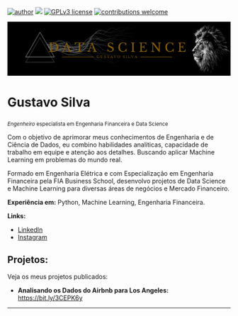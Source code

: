 [![author](https://img.shields.io/badge/author-gustavosilva-red.svg)](https://www.linkedin.com/in/gustavo-vinicius-silva) [![](https://img.shields.io/badge/python-3.7+-blue.svg)](https://www.python.org/downloads/release/python-365/) [![GPLv3 license](https://img.shields.io/badge/License-GPLv3-blue.svg)](http://perso.crans.org/besson/LICENSE.html) [![contributions welcome](https://img.shields.io/badge/contributions-welcome-brightgreen.svg?style=flat)](https://github.com/GustavoSilva95/data_science/issues)

<p align="center">
<img src="TROPICANA (1).png" >
</p>

# Gustavo Silva
<sub>*Engenheiro* especialista em Engenharia Financeira e Data Science</sub>

Com o objetivo de aprimorar meus conhecimentos de Engenharia e de Ciência de Dados, eu combino habilidades analíticas, capacidade de trabalho em equipe e atenção aos detalhes. Buscando aplicar Machine Learning em problemas do mundo real.

Formado em Engenharia Elétrica e com Especialização em Engenharia Financeira pela FIA Business School, desenvolvo projetos de Data Science e Machine Learning para diversas áreas de negócios e Mercado Financeiro.

**Experiência em:** Python, Machine Learning, Engenharia Financeira.

**Links:**
* [LinkedIn](https://www.linkedin.com/in/gustavo-vinicius-silva)
* [Instagram](https://www.instagram.com/gustavovinisilva/)

## Projetos:
Veja os meus projetos publicados:

* **Analisando os Dados do Airbnb para Los Angeles:** https://bit.ly/3CEPK6y


---



